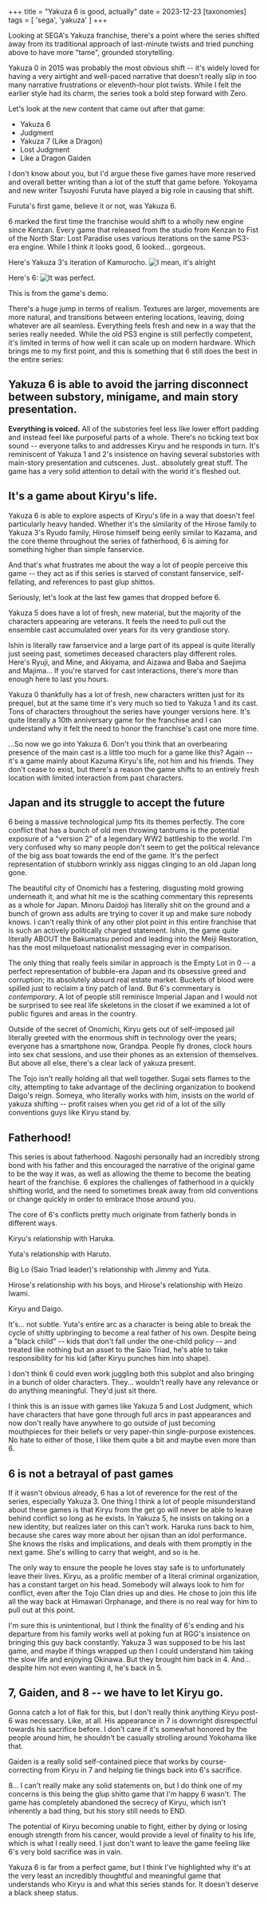 +++
title = "Yakuza 6 is good, actually"
date = 2023-12-23
[taxonomies]
tags = [ 'sega', 'yakuza' ]
+++

Looking at SEGA's Yakuza franchise, there's a point where the series shifted away from its traditional approach of last-minute twists and tried punching above to have more "tame", grounded storytelling.

Yakuza 0 in 2015 was probably the most obvious shift -- it's widely loved for having a very airtight and well-paced narrative that doesn't really slip in too many narrative frustrations or eleventh-hour plot twists. While I felt the earlier style had its charm, the series took a bold step forward with Zero.

Let's look at the new content that came out after that game:

- Yakuza 6
- Judgment
- Yakuza 7 (Like a Dragon)
- Lost Judgment
- Like a Dragon Gaiden

I don't know about you, but I'd argue these five games have more reserved and overall better writing than a lot of the stuff that game before. Yokoyama and new writer Tsuyoshi Furuta have played a big role in causing that shift.

Furuta's first game, believe it or not, was Yakuza 6.

6 marked the first time the franchise would shift to a wholly new engine since Kenzan. Every game that released from the studio from Kenzan to Fist of the North Star: Lost Paradise uses various iterations on the same PS3-era engine. While I think it looks good, 6 looked... gorgeous.


Here's Yakuza 3's iteration of Kamurocho.
![I mean, it's alright](/kamuro3.jpg)

Here's 6:
![It was perfect.](/kamuro6.jpg)

This is from the game's demo.

There's a huge jump in terms of realism. Textures are larger, movements are more natural, and transitions between entering locations, leaving, doing whatever are all seamless. Everything feels fresh and new in a way that the series really needed. While the old PS3 engine is still perfectly competent, it's limited in terms of how well it can scale up on modern hardware. Which brings me to my first point, and this is something that 6 still does the best in the entire series:

## Yakuza 6 is able to avoid the jarring disconnect between substory, minigame, and main story presentation.

**Everything is voiced.** All of the substories feel less like lower effort padding and instead feel like purposeful parts of a whole. There's no ticking text box sound -- everyone talks to and addresses Kiryu and he responds in turn. It's reminiscent of Yakuza 1 and 2's insistence on having several substories with main-story presentation and cutscenes. Just.. absolutely great stuff. The game has a very solid attention to detail with the world it's fleshed out.


## It's a game about Kiryu's life.

Yakuza 6 is able to explore aspects of Kiryu's life in a way that doesn't feel particularly heavy handed. Whether it's the similarity of the Hirose family to Yakuza 3's Ryudo family, Hirose himself being eerily similar to Kazama, and the core theme throughout the series of fatherhood, 6 is aiming for something higher than simple fanservice.

And that's what frustrates me about the way a lot of people perceive this game -- they act as if this series is starved of constant fanservice, self-fellating, and references to past glup shittos.

Seriously, let's look at the last few games that dropped before 6. 

Yakuza 5 does have a lot of fresh, new material, but the majority of the characters appearing are veterans. It feels the need to pull out the ensemble cast accumulated over years for its very grandiose story.

Ishin is literally raw fanservice and a large part of its appeal is quite literally just seeing past, sometimes deceased characters play different roles. Here's Ryuji, and Mine, and Akiyama, and Aizawa and Baba and Saejima and Majima...
If you're starved for cast interactions, there's more than enough here to last you hours.

Yakuza 0 thankfully has a lot of fresh, new characters written just for its prequel, but at the same time it's very much so tied to Yakuza 1 and its cast. Tons of characters throughout the series have younger versions here. It's quite literally a 10th anniversary game for the franchise and I can understand why it felt the need to honor the franchise's cast one more time.

...So now we go into Yakuza 6. Don't you think that an overbearing presence of the main cast is a little too much for a game like this? Again -- it's a game mainly about Kazuma Kiryu's life, not him and his friends. They don't cease to exist, but there's a reason the game shifts to an entirely fresh location with limited interaction from past characters.


## Japan and its struggle to accept the future

6 being a massive technological jump fits its themes perfectly. The core conflict that has a bunch of old men throwing tantrums is the potential exposure of a "version 2" of a legendary WW2 battleship to the world. I'm very confused why so many people don't seem to get the political relevance of the big ass boat towards the end of the game. It's the perfect representation of stubborn wrinkly ass niggas clinging to an old Japan long gone.

The beautiful city of Onomichi has a festering, disgusting mold growing underneath it, and what hit me is the scathing commentary this represents as a whole for Japan. Minoru Daidoji has literally shit on the ground and a bunch of grown ass adults are trying to cover it up and make sure nobody knows. I can't really think of any other plot point in this entire franchise that is such an actively politically charged statement. Ishin, the game quite literally ABOUT the Bakumatsu period and leading into the Meiji Restoration, has the most milquetoast nationalist messaging ever in comparison. 

The only thing that really feels similar in approach is the Empty Lot in 0 -- a perfect representation of bubble-era Japan and its obsessive greed and corruption; its absolutely absurd real estate market. Buckets of blood were spilled just to reclaim a tiny patch of land. But 6's commentary is *contemporary*. A lot of people still reminisce Imperial Japan and I would not be surprised to see real life skeletons in the closet if we examined a lot of public figures and areas in the country.

Outside of the secret of Onomichi, Kiryu gets out of self-imposed jail literally greeted with the enormous shift in technology over the years; everyone has a smartphone now, Grandpa. People fly drones, clock hours into sex chat sessions, and use their phones as an extension of themselves. But above all else, there's a clear lack of yakuza present.

The Tojo isn't really holding all that well together. Sugai sets flames to the city, attempting to take advantage of the declining organization to bookend Daigo's reign. Someya, who literally works with him, insists on the world of yakuza shifting -- profit raises when you get rid of a lot of the silly conventions guys like Kiryu stand by. 

## Fatherhood!

This series is about fatherhood. Nagoshi personally had an incredibly strong bond with his father and this encouraged the narrative of the original game to be the way it was, as well as allowing the theme to become the beating heart of the franchise. 6 explores the challenges of fatherhood in a quickly shifting world, and the need to sometimes break away from old conventions or change quickly in order to embrace those around you.

The core of 6's conflicts pretty much originate from fatherly bonds in different ways. 

Kiryu's relationship with Haruka.

Yuta's relationship with Haruto.

Big Lo (Saio Triad leader)'s relationship with Jimmy and Yuta. 

Hirose's relationship with his boys, and Hirose's relationship with Heizo Iwami.

Kiryu and Daigo.

It's... not subtle. Yuta's entire arc as a character is being able to break the cycle of shitty upbringing to become a real father of his own. Despite being a "black child" -- kids that don't fall under the one-child policy -- and treated like nothing but an asset to the Saio Triad, he's able to take responsibility for his kid (after Kiryu punches him into shape). 

I don't think 6 could even work juggling both this subplot and also bringing in a bunch of older characters. They... wouldn't really have any relevance or do anything meaningful. They'd just sit there.

I think this is an issue with games like Yakuza 5 and Lost Judgment, which have characters that have gone through full arcs in past appearances and now don't really have anywhere to go outside of just becoming mouthpieces for their beliefs or very paper-thin single-purpose existences. No hate to either of those, I like them quite a bit and maybe even more than 6.

## 6 is not a betrayal of past games

If it wasn't obvious already, 6 has a lot of reverence for the rest of the series, especially Yakuza 3. One thing I think a lot of people misunderstand about these games is that Kiryu from the get go will never be able to leave behind conflict so long as he exists. In Yakuza 5, he insists on taking on a new identity, but realizes later on this can't work. Haruka runs back to him, because she cares way more about her ojisan than an idol performance. She knows the risks and implications, and deals with them promptly in the next game. She's willing to carry that weight, and so is he.

The only way to ensure the people he loves stay safe is to unfortunately leave their lives. Kiryu, as a prolific member of a literal criminal organization, has a constant target on his head. Somebody will always look to him for conflict, even after the Tojo Clan dries up and dies. He chose to join this life all the way back at Himawari Orphanage, and there is no real way for him to pull out at this point. 

I'm sure this is unintentional, but I think the finality of 6's ending and his departure from his family works well at poking fun at RGG's insistence on bringing this guy back constantly. Yakuza 3 was supposed to be his last game, and maybe if things wrapped up then I could understand him taking the slow life and enjoying Okinawa. But they brought him back in 4. And... despite him not even wanting it, he's back in 5. 

## 7, Gaiden, and 8 -- we have to let Kiryu go.

Gonna catch a lot of flak for this, but I don't really think anything Kiryu post-6 was necessary. Like, at all. His appearance in 7 is downright disrespectful towards his sacrifice before. I don't care if it's somewhat honored by the people around him, he shouldn't be casually strolling around Yokohama like that.

Gaiden is a really solid self-contained piece that works by course-correcting from Kiryu in 7 and helping tie things back into 6's sacrifice.

8... I can't really make any solid statements on, but I do think one of my concerns is this being the glup shitto game that I'm happy 6 wasn't. The game has completely abandoned the secrecy of Kiryu, which isn't inherently a bad thing, but his story still needs to END.

The potential of Kiryu becoming unable to fight, either by dying or losing enough strength from his cancer, would provide a level of finality to his life, which is what I really need. I just don't want to leave the game feeling like 6's very bold sacrifice was in vain.


Yakuza 6 is far from a perfect game, but I think I've highlighted why it's at the very least an incredibly thoughtful and meaningful game that understands who Kiryu is and what this series stands for. It doesn't deserve a black sheep status.